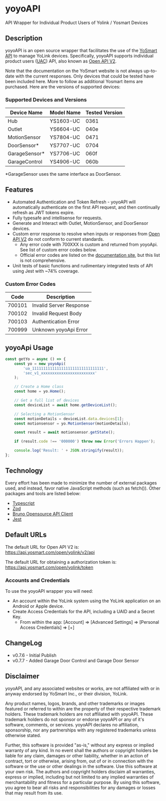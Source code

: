 # yoyoAPI

API Wrapper for Individual Product Users of Yolink / Yosmart Devices

## Description

yoyoAPI is an open source wrapper that facilitates the use of the [YoSmart API](http://doc.yosmart.com) to manage YoLink devices. Specifically, yoyoAPI supports individual product users ([UAC](http://doc.yosmart.com/docs/overall/intro)) API, also known as [Open API V2](http://doc.yosmart.com/docs/protocol/openAPIV2).

Note that the documentation on the YoSmart website is not always up-to-date with the current responses. Only devices that could be tested have been included here. More to follow as additional Yosmart items are purchased. Here are the versions of supported devices:

### Supported Devices and Versions

| Device Name   | Model Name | Tested Version |
| ------------- | ---------- | -------------- |
| Hub           | YS1603-UC  | 0361           |
| Outlet        | YS6604-UC  | 040e           |
| MotionSensor  | YS7804-UC  | 0471           |
| DoorSensor*   | YS7707-UC  | 0704           |
| GarageSensor* | YS7706-UC  | 060f           |
| GarageControl | YS4906-UC  | 060b           |

*GarageSensor uses the same interface as DoorSensor.

## Features

-   Automated Authentication and Token Refresh - yoyoAPI will automatically authenticate on the first API request, and then continually refresh as JWT tokens expire.
-   Fully typesafe and intellisense for requests.
-   Generate and Interact with Outlet, MotionSensor, and DoorSensor devices.
-   Custom error response to resolve when inputs or responses from [Open API V2](http://doc.yosmart.com/docs/protocol/openAPIV2) do not conform to current standards.
    -   Any error code with 700XXX is custom and returned from yoyoApi. See list of custom error codes below.
    -   Official error codes are listed on the [documentation site](http://doc.yosmart.com/docs/protocol/Code), but this list is not comprehensive.
-   Unit tests of basic functions and rudimentary integrated tests of API using Jest with ~74% coverage.

### Custom Error Codes

| Code   | Description             |
| ------ | ----------------------- |
| 700101 | Invalid Server Response |
| 700102 | Invalid Request Body    |
| 700103 | Authentication Error    |
| 700999 | Unknown yoyoApi Error   |

## yoyoApi Usage

```js
const getYo = async () => {
    const yo = new yoyoApi(
        'ua_11111111111111111111111111111111',
        'sec_v1_xxxxxxxxxxxxxxxxxxxxxxxx'
    );

    // Create a Home class
    const home = yo.Home();

    // Get a full list of devices
    const deviceList = await home.getDeviceList();

    // Selecting a MotionSensor
    const motionDetails = deviceList.data.devices[1];
    const motionsensor = yo.MotionSensor(motionDetails);

    const result = await motionsensor.getState();

    if (result.code !== '000000') throw new Error('Errors Happen');

    console.log('Result: ' + JSON.stringify(result));
};
```

## Technology

Every effort has been made to minimize the number of external packages used, and instead, favor native JavaScript methods (such as fetch()). Other packages and tools are listed below:

-   [Typescript](https://www.typescriptlang.org/)
-   [Zod](https://zod.dev)
-   [Bruno Opensource API Client](https://www.usebruno.com)
-   [Jest](https://jestjs.io)

## Default URLs

The default URL for Open API V2 is: <https://api.yosmart.com/open/yolink/v2/api>

The default URL for obtaining a authorization token is: <https://api.yosmart.com/open/yolink/token>

### Accounts and Credentials

To use the yoyoAPI wrapper you will need:

-   An account within the YoLink system using the YoLink application on an Android or Apple device.
-   Create Access Credentials for the API, including a UAID and a Secret Key.
    -   From within the app: [Account] => [Advanced Settings] => [Personal Access Credentials] => [+]

## ChangeLog
-   v0.7.6 - Initial Publish
-   v0.7.7 - Added Garage Door Control and Garage Door Sensor

## Disclaimer

yoyoAPI, and any associated websites or works, are not affiliated with or in anyway endorsed by YoSmart Inc., or their division, YoLink.

Any product names, logos, brands, and other trademarks or images featured or referred to within are the property of their respective trademark holders. These trademark holders are not affiliated with yoyoAPI. These trademark holders do not sponsor or endorse yoyoAPI or any of it's software, comments, or services. yoyoAPI declares no affiliation, sponsorship, nor any partnerships with any registered trademarks unless otherwise stated.

Further, this software is provided "as-is," without any express or implied warranty of any kind. In no event shall the authors or copyright holders be liable for any claim, damages or other liability, whether in an action of contract, tort or otherwise, arising from, out of or in connection with the software or the use or other dealings in the software. Use this software at your own risk. The authors and copyright holders disclaim all warranties, express or implied, including but not limited to any implied warranties of merchantability and fitness for a particular purpose. By using this software, you agree to bear all risks and responsibilities for any damages or losses that may result from its use.
